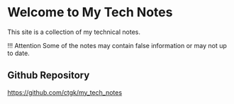 # Welcome to My Tech Notes

This site is a collection of my technical notes.

!!! Attention
    Some of the notes may contain false information or may not up to date.

## Github Repository

<https://github.com/ctgk/my_tech_notes>
